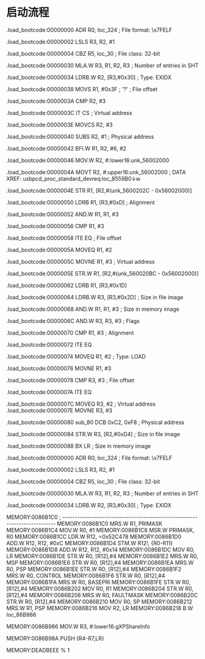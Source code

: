 # 启动流程

.load_bootcode:00000000 ADR R0, loc_324 ; File format: \x7FELF

.load_bootcode:00000002 LSLS R3, R2, #1

.load_bootcode:00000004 CBZ R5, loc_30 ; File class: 32-bit

.load_bootcode:00000030 MLA.W R3, R1, R2, R3 ; Number of entries in SHT

.load_bootcode:00000034 LDRB.W R2, [R3,#0x30] ; Type: EXIDX

.load_bootcode:00000038 MOVS R1, #0x3F ; '?' ; File offset

.load_bootcode:0000003A CMP R2, #3

.load_bootcode:0000003C IT CS ; Virtual address

.load_bootcode:0000003E MOVCS R2, #3

.load_bootcode:00000040 SUBS R2, #1 ; Physical address

.load_bootcode:00000042 BFI.W R1, R2, #6, #2

.load_bootcode:00000046 MOV.W R2, #:lower16:unk_56002000

.load_bootcode:0000004A MOVT R2, #:upper16:unk_56002000 ; DATA XREF: usbpcd_proc_standard_devreq:loc_8559B0↓w

.load_bootcode:0000004E STR R1, [R2,#(unk_5600202C - 0x56002000)]

.load_bootcode:00000050 LDRB R1, [R3,#0xD] ; Alignment

.load_bootcode:00000052 AND.W R1, R1, #3

.load_bootcode:00000056 CMP R1, #3

.load_bootcode:00000058 ITE EQ ; File offset

.load_bootcode:0000005A MOVEQ R1, #2

.load_bootcode:0000005C MOVNE R1, #3 ; Virtual address

.load_bootcode:0000005E STR.W R1, [R2,#(unk_560020BC - 0x56002000)]

.load_bootcode:00000062 LDRB R1, [R3,#0x1D]

.load_bootcode:00000064 LDRB.W R3, [R3,#0x2D] ; Size in file image

.load_bootcode:00000068 AND.W R1, R1, #3 ; Size in memory image

.load_bootcode:0000006C AND.W R3, R3, #3 ; Flags

.load_bootcode:00000070 CMP R1, #3 ; Alignment

.load_bootcode:00000072 ITE EQ

.load_bootcode:00000074 MOVEQ R1, #2 ; Type: LOAD

.load_bootcode:00000076 MOVNE R1, #3

.load_bootcode:00000078 CMP R3, #3 ; File offset

.load_bootcode:0000007A ITE EQ

.load_bootcode:0000007C MOVEQ   R3, #2                          ; Virtual address
.load_bootcode:0000007E MOVNE   R3, #3

.load_bootcode:00000080 sub_80 DCB 0xC2, 0xF8 ; Physical address

.load_bootcode:00000084 STR.W R3, [R2,#0xD4] ; Size in file image

.load_bootcode:00000088 BX LR ; Size in memory image

.load_bootcode:00000000 ADR R0, loc_324 ; File format: \x7FELF

.load_bootcode:00000002 LSLS R3, R2, #1

.load_bootcode:00000004 CBZ R5, loc_30 ; File class: 32-bit

.load_bootcode:00000030 MLA.W R3, R1, R2, R3 ; Number of entries in SHT

.load_bootcode:00000034 LDRB.W R2, [R3,#0x30] ; Type: EXIDX

MEMORY:0086B1C0 ; ---------------------------------------------------------------------------
MEMORY:0086B1C0 MRS.W   R1, PRIMASK
MEMORY:0086B1C4 MOV.W   R0, #1
MEMORY:0086B1C8 MSR.W   PRIMASK, R0
MEMORY:0086B1CC LDR.W   R12, =0x52C478
MEMORY:0086B1D0 ADD.W   R12, R12, #0xC
MEMORY:0086B1D4 STM.W   R12!, {R0-R11}
MEMORY:0086B1D8 ADD.W   R12, R12, #0x14
MEMORY:0086B1DC MOV     R0, LR
MEMORY:0086B1DE STR.W   R0, [R12],#4
MEMORY:0086B1E2 MRS.W   R0, MSP
MEMORY:0086B1E6 STR.W   R0, [R12],#4
MEMORY:0086B1EA MRS.W   R0, PSP
MEMORY:0086B1EE STR.W   R0, [R12],#4
MEMORY:0086B1F2 MRS.W   R0, CONTROL
MEMORY:0086B1F6 STR.W   R0, [R12],#4
MEMORY:0086B1FA MRS.W   R0, BASEPRI
MEMORY:0086B1FE STR.W   R0, [R12],#4
MEMORY:0086B202 MOV     R0, R1
MEMORY:0086B204 STR.W   R0, [R12],#4
MEMORY:0086B208 MRS.W   R0, FAULTMASK
MEMORY:0086B20C STR.W   R0, [R12],#4
MEMORY:0086B210 MOV     R0, SP
MEMORY:0086B212 MRS.W   R1, PSP
MEMORY:0086B216 MOV     R2, LR
MEMORY:0086B218 B.W     loc_86B986

MEMORY:0086B986 MOV.W R3, #:lower16:gXPShareInfo

MEMORY:0086B98A PUSH {R4-R7,LR}

MEMORY:DEADBEEE % 1